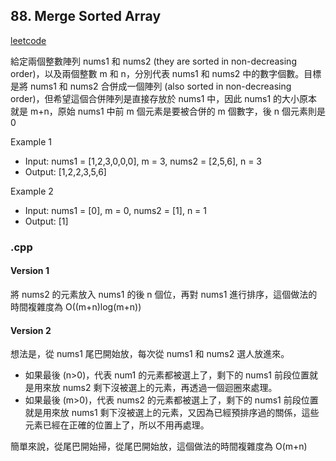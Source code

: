 ## 88. Merge Sorted Array
[leetcode](https://leetcode.com/problems/merge-sorted-array/description/)

給定兩個整數陣列 nums1 和 nums2 (they are sorted in non-decreasing order)，以及兩個整數 m 和 n，分別代表 nums1 和 nums2 中的數字個數。目標是將 nums1 和 nums2 合併成一個陣列 (also sorted in non-decreasing order)，但希望這個合併陣列是直接存放於 nums1 中，因此 nums1 的大小原本就是 m+n，原始 nums1 中前 m 個元素是要被合併的 m 個數字，後 n 個元素則是 0

Example 1
- Input: nums1 = [1,2,3,0,0,0], m = 3, nums2 = [2,5,6], n = 3
- Output: [1,2,2,3,5,6]

Example 2
- Input: nums1 = [0], m = 0, nums2 = [1], n = 1
- Output: [1]
### .cpp
#### Version 1
將 nums2 的元素放入 nums1 的後 n 個位，再對 nums1 進行排序，這個做法的時間複雜度為 O((m+n)log(m+n))
#### Version 2
想法是，從 nums1 尾巴開始放，每次從 nums1 和 nums2 選人放進來。
- 如果最後 (n>0)，代表 num1 的元素都被選上了，剩下的 nums1 前段位置就是用來放 nums2 剩下沒被選上的元素，再透過一個迴圈來處理。
- 如果最後 (m>0)，代表 nums2 的元素都被選上了，剩下的 nums1 前段位置就是用來放 nums1 剩下沒被選上的元素，又因為已經預排序過的關係，這些元素已經在正確的位置上了，所以不用再處理。

簡單來說，從尾巴開始掃，從尾巴開始放，這個做法的時間複雜度為 O(m+n)
